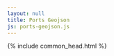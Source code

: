 ```yaml
---
layout: null
title: Ports Geojson
js: ports-geojson.js
---
```


<html lang="ja">

<head>
  {% include common_head.html %}
  <style>
    {% include common.css %}
</style>
</head>

<body>
  <div id="map" class="map"></div>
</body>
<script>
  {% include {{ page.js }} %}
</script>

</html>